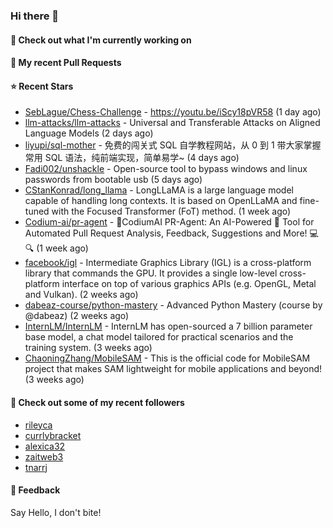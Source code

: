 ### Hi there 👋

#### 👷 Check out what I'm currently working on

#### 🔨 My recent Pull Requests


#### ⭐ Recent Stars

- [SebLague/Chess-Challenge](https://github.com/SebLague/Chess-Challenge) - https://youtu.be/iScy18pVR58 (1 day ago)
- [llm-attacks/llm-attacks](https://github.com/llm-attacks/llm-attacks) - Universal and Transferable Attacks on Aligned Language Models (2 days ago)
- [liyupi/sql-mother](https://github.com/liyupi/sql-mother) - 免费的闯关式 SQL 自学教程网站，从 0 到 1 带大家掌握常用 SQL 语法，纯前端实现，简单易学~ (4 days ago)
- [Fadi002/unshackle](https://github.com/Fadi002/unshackle) - Open-source tool to bypass windows and linux passwords from bootable usb (5 days ago)
- [CStanKonrad/long_llama](https://github.com/CStanKonrad/long_llama) - LongLLaMA is a large language model capable of handling long contexts. It is based on OpenLLaMA and fine-tuned with the Focused Transformer (FoT) method. (1 week ago)
- [Codium-ai/pr-agent](https://github.com/Codium-ai/pr-agent) - 🚀CodiumAI PR-Agent: An AI-Powered 🤖 Tool for Automated Pull Request Analysis, Feedback, Suggestions and More! 💻🔍 (1 week ago)
- [facebook/igl](https://github.com/facebook/igl) - Intermediate Graphics Library (IGL) is a cross-platform library that commands the GPU. It provides a single low-level cross-platform interface on top of various graphics APIs (e.g. OpenGL, Metal and Vulkan). (2 weeks ago)
- [dabeaz-course/python-mastery](https://github.com/dabeaz-course/python-mastery) - Advanced Python Mastery (course by @dabeaz) (2 weeks ago)
- [InternLM/InternLM](https://github.com/InternLM/InternLM) - InternLM has open-sourced a 7 billion parameter base model, a chat model tailored for practical scenarios and the training system. (3 weeks ago)
- [ChaoningZhang/MobileSAM](https://github.com/ChaoningZhang/MobileSAM) - This is the official code for MobileSAM project that makes SAM lightweight for mobile applications and beyond! (3 weeks ago)

#### 👯 Check out some of my recent followers

- [rileyca](https://github.com/rileyca)
- [currlybracket](https://github.com/currlybracket)
- [alexica32](https://github.com/alexica32)
- [zaitweb3](https://github.com/zaitweb3)
- [tnarrj](https://github.com/tnarrj)

#### 💬 Feedback

Say Hello, I don't bite!